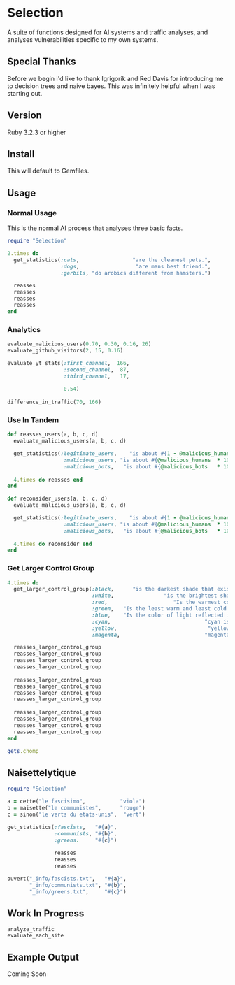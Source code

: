 # Selection
A suite of functions designed for AI systems and traffic analyses, and analyses vulnerabilities specific to my own systems.

## Special Thanks
Before we begin I'd like to thank Igrigorik and Red Davis for introducing me to decision trees and naive bayes. This was infinitely helpful when I was starting out.

## Version
Ruby 3.2.3 or higher

## Install
This will default to Gemfiles.

## Usage
### Normal Usage

This is the normal AI process that analyses three basic facts.
~~~ruby
require "Selection"

2.times do
  get_statistics(:cats,                 "are the cleanest pets.",
                 :dogs,                  "are mans best friend.",
                 :gerbils, "do arobics different from hamsters.")

  reasses
  reasses
  reasses
  reasses
end
~~~

### Analytics
~~~ruby
evaluate_malicious_users(0.70, 0.30, 0.16, 26)
evaluate_github_visitors(2, 15, 0.16)

evaluate_yt_stats(:first_channel,  166,
                  :second_channel,  87,
                  :third_channel,   17,
                  
                  0.54)
                  
difference_in_traffic(70, 166)
~~~

### Use In Tandem
~~~ruby
def reasses_users(a, b, c, d)
  evaluate_malicious_users(a, b, c, d)

  get_statistics(:legitimate_users,    "is about #{1 - @malicious_humans} percent",
                  :malicious_users, "is about #{@malicious_humans  * 100} percent",
                  :malicious_bots,   "is about #{@malicious_bots   * 100} percent")
                
  4.times do reasses end
end

def reconsider_users(a, b, c, d)
  evaluate_malicious_users(a, b, c, d)

  get_statistics(:legitimate_users,    "is about #{1 - @malicious_humans} percent",
                  :malicious_users, "is about #{@malicious_humans  * 100} percent",
                  :malicious_bots,   "is about #{@malicious_bots   * 100} percent")
                
  4.times do reconsider end
end
~~~

### Get Larger Control Group
~~~ruby
4.times do
  get_larger_control_group(:black,      "is the darkest shade that exists. Most are not quite total absence of light.",
                           :white,                "is the brightest shade that exists. Most are not quite this bright",
                           :red,                     "Is the warmest color that exists, with apples being this color.",
                           :green,   "Is the least warm and least cold color that exists, and yet the tartest apples.",
                           :blue,    "Is the color of light reflected into the ocean, and the color of stained glass.",
                           :cyan,                              "cyan is in the CYMK color spectrum used for printing.",
                           :yellow,                             "yellow is the CYMK color spectrum used for printing.",
                           :magenta,                           "magenta is the CYMK color spectrum used for printing.")

  reasses_larger_control_group
  reasses_larger_control_group
  reasses_larger_control_group
  reasses_larger_control_group
  
  reasses_larger_control_group
  reasses_larger_control_group
  reasses_larger_control_group
  reasses_larger_control_group
  
  reasses_larger_control_group
  reasses_larger_control_group
  reasses_larger_control_group
  reasses_larger_control_group
end

gets.chomp
~~~

## Naisettelytique
~~~ruby
require "Selection"

a = cette("le fascisimo",           "viola")
b = maisette("le communistes",      "rouge")
c = sinon("le verts du etats-unis",  "vert")

get_statistics(:fascists,   "#{a}",
               :communists, "#{b}",
               :greens.     "#{c}")
               
               reasses
               reasses
               reasses

ouvert("_info/fascists.txt",   "#{a}",
       "_info/communists.txt", "#{b}",
       "_info/greens.txt",     "#{c}")
~~~

## Work In Progress
~~~
analyze_traffic
evaluate_each_site
~~~

## Example Output
Coming Soon
